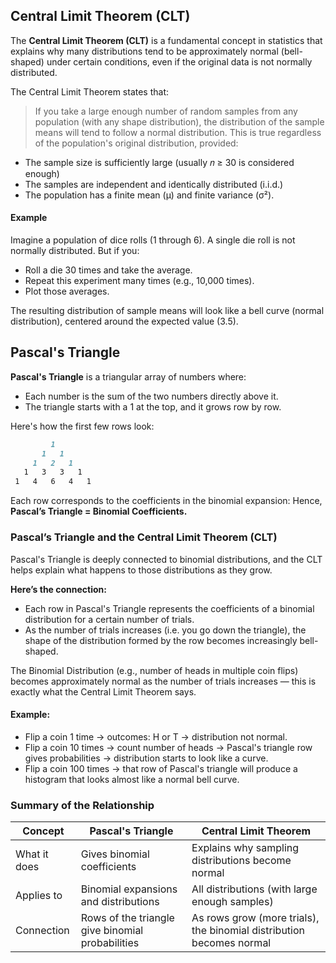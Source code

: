 ## Central Limit Theorem (CLT)
The **Central Limit Theorem (CLT)** is a fundamental concept in statistics that explains why many distributions tend to be approximately normal (bell-shaped) under certain conditions, even if the original data is not normally distributed.  

The Central Limit Theorem states that:
> If you take a large enough number of random samples from any population (with any shape distribution), the distribution of the sample means will tend to follow a normal distribution.
This is true regardless of the population's original distribution, provided:
- The sample size is sufficiently large (usually 𝑛 ≥ 30 is considered enough)
- The samples are independent and identically distributed (i.i.d.)
- The population has a finite mean (μ) and finite variance (σ²).

#### Example
Imagine a population of dice rolls (1 through 6). A single die roll is not normally distributed. But if you:
- Roll a die 30 times and take the average.
- Repeat this experiment many times (e.g., 10,000 times).
- Plot those averages.

The resulting distribution of sample means will look like a bell curve (normal distribution), centered around the expected value (3.5).

## Pascal's Triangle
**Pascal's Triangle** is a triangular array of numbers where:
- Each number is the sum of the two numbers directly above it.
- The triangle starts with a 1 at the top, and it grows row by row.  

Here's how the first few rows look:
```markdown
         1
       1   1
     1   2   1
   1   3   3   1
 1   4   6   4   1
```
Each row corresponds to the coefficients in the binomial expansion: Hence, **Pascal’s Triangle = Binomial Coefficients.**

### Pascal’s Triangle and the Central Limit Theorem (CLT)
Pascal's Triangle is deeply connected to binomial distributions, and the CLT helps explain what happens to those distributions as they grow.  

**Here’s the connection:**  
- Each row in Pascal's Triangle represents the coefficients of a binomial distribution for a certain number of trials.
- As the number of trials increases (i.e. you go down the triangle), the shape of the distribution formed by the row becomes increasingly bell-shaped.  

The Binomial Distribution (e.g., number of heads in multiple coin flips) becomes approximately normal as the number of trials increases — this is exactly what the Central Limit Theorem says.

#### Example:
- Flip a coin 1 time → outcomes: H or T → distribution not normal.
- Flip a coin 10 times → count number of heads → Pascal's triangle row gives probabilities → distribution starts to look like a curve.
- Flip a coin 100 times → that row of Pascal's triangle will produce a histogram that looks almost like a normal bell curve.

### Summary of the Relationship
| Concept      | Pascal's Triangle                                | Central Limit Theorem                                                |
| ------------ | ------------------------------------------------ | -------------------------------------------------------------------- |
| What it does | Gives binomial coefficients                      | Explains why sampling distributions become normal                    |
| Applies to   | Binomial expansions and distributions            | All distributions (with large enough samples)                        |
| Connection   | Rows of the triangle give binomial probabilities | As rows grow (more trials), the binomial distribution becomes normal |
